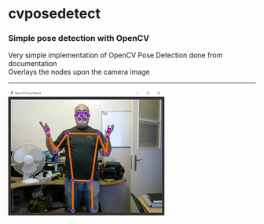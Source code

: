# cvposedetect
### Simple pose detection with OpenCV

Very simple implementation of OpenCV Pose Detection done from documentation
<br>
Overlays the nodes upon the camera image

<hr>

![Screenshot](screenshot.jpg?raw=true "App window")

